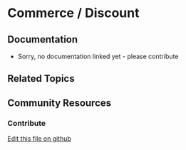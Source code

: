 # Commerce / Discount

## Documentation

* Sorry, no documentation linked yet - please contribute

## Related Topics

## Community Resources

### Contribute

[Edit this file on github](https://github.com/olafk/controlpanel-documentation-docs/blob/master/md/72en/com_liferay_commerce_discount_web_internal_portlet_CommerceDiscountPortlet/editCommerceDiscount.md)
